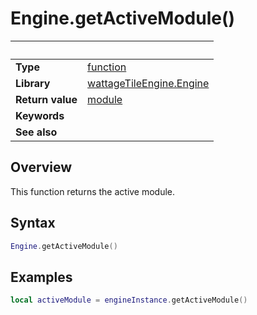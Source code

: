 # Engine.getActiveModule()

|                      | &nbsp;
| -------------------- | ---------------------------------------------------------------
| __Type__             | [function](http://docs.coronalabs.com/api/type/Function.html)
| __Library__          | [wattageTileEngine.Engine](type_engine.markdown)
| __Return value__     | [module](../module/type_module.markdown)
| __Keywords__         |
| __See also__         |


## Overview

This function returns the active module.


## Syntax

``````lua
Engine.getActiveModule()
``````

## Examples

``````lua
local activeModule = engineInstance.getActiveModule()
``````
